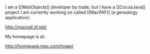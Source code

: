 

I am a [[WebObjects]] developer by trade, but I have a [[CocoaJava]] project I am currently working on called [[MacPAF]] (a genealogy application):

http://macpaf.sf.net/

My homepage is at:

http://homepage.mac.com/logan/